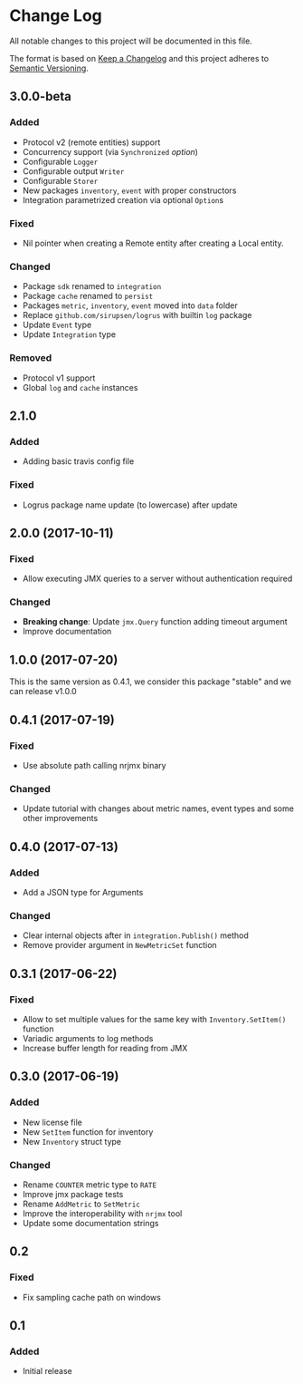 # Change Log
All notable changes to this project will be documented in this file.

The format is based on [Keep a Changelog](http://keepachangelog.com/)
and this project adheres to [Semantic Versioning](http://semver.org/).

## 3.0.0-beta

### Added
- Protocol v2 (remote entities) support
- Concurrency support (via `Synchronized` *option*)
- Configurable `Logger`
- Configurable output `Writer`
- Configurable `Storer`
- New packages `inventory`, `event` with proper constructors 
- Integration parametrized creation via optional `Option`s

### Fixed
- Nil pointer when creating a Remote entity after creating a Local entity.

### Changed
- Package `sdk` renamed to `integration`
- Package `cache` renamed to `persist` 
- Packages `metric`, `inventory`, `event` moved into `data` folder
- Replace `github.com/sirupsen/logrus` with builtin `log` package
- Update `Event` type
- Update `Integration` type

### Removed
- Protocol v1 support
- Global `log` and `cache` instances

## 2.1.0

### Added
- Adding basic travis config file

### Fixed
- Logrus package name update (to lowercase) after update

## 2.0.0 (2017-10-11)
### Fixed
- Allow executing JMX queries to a server without authentication required

### Changed
- **Breaking change**: Update `jmx.Query` function adding timeout argument
- Improve documentation

## 1.0.0 (2017-07-20)

This is the same version as 0.4.1, we consider this package "stable" and we can
release v1.0.0

## 0.4.1 (2017-07-19)
### Fixed
- Use absolute path calling nrjmx binary

### Changed
- Update tutorial with changes about metric names, event types and some other improvements

## 0.4.0 (2017-07-13)
### Added
- Add a JSON type for Arguments

### Changed
- Clear internal objects after in `integration.Publish()` method
- Remove provider argument in `NewMetricSet` function

## 0.3.1 (2017-06-22)
### Fixed
- Allow to set multiple values for the same key with `Inventory.SetItem()` function
- Variadic arguments to log methods
- Increase buffer length for reading from JMX

## 0.3.0 (2017-06-19)
### Added
- New license file
- New `SetItem` function for inventory
- New `Inventory` struct type

### Changed
- Rename `COUNTER` metric type to `RATE`
- Improve jmx package tests
- Rename `AddMetric` to `SetMetric`
- Improve the interoperability with `nrjmx` tool
- Update some documentation strings

## 0.2
### Fixed
- Fix sampling cache path on windows

## 0.1
### Added
- Initial release
